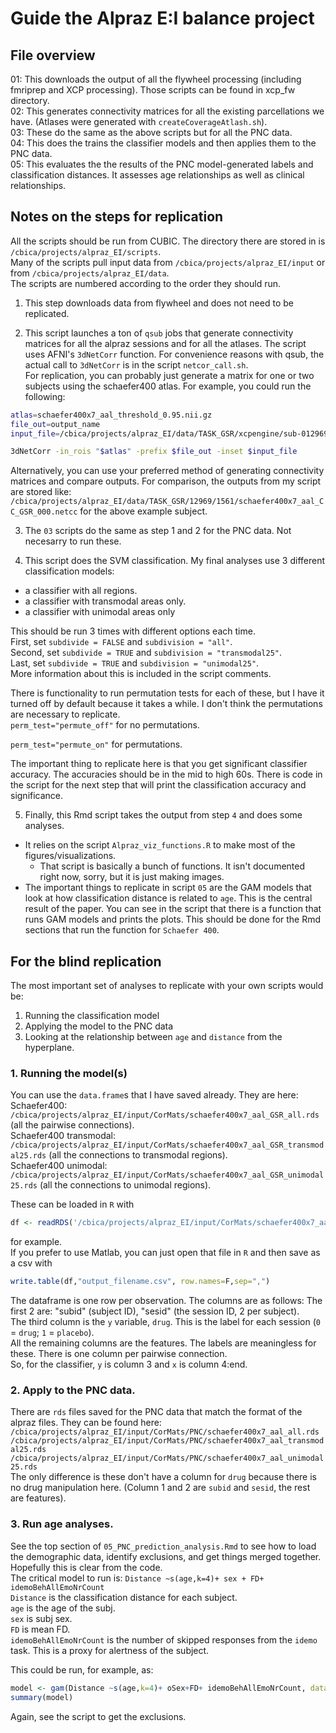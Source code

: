# Guide the Alpraz E:I balance project

## File overview
01: This downloads the output of all the flywheel processing (including fmriprep and XCP processing). Those scripts can be found in xcp_fw directory.  
02: This generates connectivity matrices for all the existing parcellations we have. (Atlases were generated with `createCoverageAtlash.sh`).  
03: These do the same as the above scripts but for all the PNC data.  
04: This does the trains the classifier models and then applies them to the PNC data.  
05: This evaluates the the results of the PNC model-generated labels and classification distances. It assesses age relationships as well as clinical relationships.  


## Notes on the steps for replication 
All the scripts should be run from CUBIC. The directory there are stored in is `/cbica/projects/alpraz_EI/scripts`.  
Many of the scripts pull input data from `/cbica/projects/alpraz_EI/input` or from `/cbica/projects/alpraz_EI/data`.  
The scripts are numbered according to the order they should run.  

1. This step downloads data from flywheel and does not need to be replicated.  

2. This script launches a ton of `qsub` jobs that generate connectivity matrices for all the alpraz sessions and for all the atlases. 
The script uses AFNI's `3dNetCorr` function. For convenience reasons with qsub, the actual call to `3dNetCorr` is in the script `netcor_call.sh`.  
For replication, you can probably just generate a matrix for one or two subjects using the schaefer400 atlas. For example, you could run the following:  
``` bash
atlas=schaefer400x7_aal_threshold_0.95.nii.gz
file_out=output_name
input_file=/cbica/projects/alpraz_EI/data/TASK_GSR/xcpengine/sub-012969/ses-001561/task-emotionid/space-MNI152NLin2009cAsym/task/stats/sub-012969_ses-001561_task-emotionid_space-MNI152NLin2009cAsym_res4d.nii.gz

3dNetCorr -in_rois "$atlas" -prefix $file_out -inset $input_file
```

Alternatively, you can use your preferred method of generating connectivity matrices and compare outputs. For comparison, the outputs from my script are stored like:
`/cbica/projects/alpraz_EI/data/TASK_GSR/12969/1561/schaefer400x7_aal_CC_GSR_000.netcc` for the above example subject.  

3. The `03` scripts do the same as step 1 and 2 for the PNC data. Not necesarry to run these.  

4. This script does the SVM classification. My final analyses use 3 different classification models:  
- a classifier with all regions. 
- a classifier with transmodal areas only. 
- a classifier with unimodal areas only   

This should be run 3 times with different options each time.  
First, set `subdivide = FALSE` and `subdivision = "all"`.  
Second, set `subdivide = TRUE` and `subdivision = "transmodal25"`.  
Last, set `subdivide = TRUE` and `subdivision = "unimodal25"`.    
More information about this is included in the script comments.  

There is functionality to run permutation tests for each of these, but I have it turned off by default because it takes a while. I don't think the permutations are necessary to replicate.  
`perm_test="permute_off"` for no permutations.   

`perm_test="permute_on"` for permutations.  

The important thing to replicate here is that you get significant classifier accuracy. The accuracies should be in the mid to high 60s.  There is code in the script for the next step that will print the classification accuracy and significance.  

5. Finally, this Rmd script takes the output from step `4` and does some analyses.  
- It relies on the script `Alpraz_viz_functions.R` to make most of the figures/visualizations. 
  - That script is basically a bunch of functions. It isn't documented right now, sorry, but it is just making images.
- The important things to replicate in script `05` are the GAM models that look at how classification distance is related to `age`. This is the central result of the paper. You can see in the script that there is a function that runs GAM models and prints the plots. This should be done for the Rmd sections that run the function for `Schaefer 400`. 

## For the blind replication
The most important set of analyses to replicate with your own scripts would be:
1. Running the classification model
2. Applying the model to the PNC data
3. Looking at the relationship between `age` and `distance` from the hyperplane.

### 1. Running the model(s)  
You can use the `data.frame`s that I have saved already. They are here:
Schaefer400: `/cbica/projects/alpraz_EI/input/CorMats/schaefer400x7_aal_GSR_all.rds` (all the pairwise connections).  
Schaefer400 transmodal: `/cbica/projects/alpraz_EI/input/CorMats/schaefer400x7_aal_GSR_transmodal25.rds` (all the connections to transmodal regions).  
Schaefer400 unimodal: `/cbica/projects/alpraz_EI/input/CorMats/schaefer400x7_aal_GSR_unimodal25.rds` (all the connections to unimodal regions).  

These can be loaded in `R` with 
``` R
df <- readRDS('/cbica/projects/alpraz_EI/input/CorMats/schaefer400x7_aal_GSR_transmodal25.rds')
```
for example.  
If you prefer to use Matlab, you can just open that file in `R` and then save as a csv with 
``` R
write.table(df,"output_filename.csv", row.names=F,sep=",")
```

The dataframe is one row per observation. The columns are as follows:
The first 2 are: "subid" (subject ID), "sesid" (the session ID, 2 per subject).  
The third column is the `y` variable, `drug`. This is the label for each session (`0` = `drug`; `1` = `placebo`).  
All the remaining columns are the features. The labels are meaningless for these. There is one column per pairwise connection.  
So, for the classifier, `y` is column 3 and `x` is column 4:end.  

### 2. Apply to the PNC data.
There are `rds` files saved for the PNC data that match the format of the alpraz files. They can be found here:  
`/cbica/projects/alpraz_EI/input/CorMats/PNC/schaefer400x7_aal_all.rds`  
`/cbica/projects/alpraz_EI/input/CorMats/PNC/schaefer400x7_aal_transmodal25.rds`  
`/cbica/projects/alpraz_EI/input/CorMats/PNC/schaefer400x7_aal_unimodal25.rds`  
The only difference is these don't have a column for `drug` because there is no drug manipulation here. (Column 1 and 2 are `subid` and `sesid`, the rest are features).  


### 3. Run age analyses.  
See the top section of `05_PNC_prediction_analysis.Rmd` to see how to load the demographic data, identify exclusions, and get things merged together.  Hopefully this is clear from the code.  
The critical model to run is:
`Distance ~s(age,k=4)+ sex + FD+ idemoBehAllEmoNrCount`  
`Distance` is the classification distance for each subject.  
`age` is the age of the subj.  
`sex` is subj sex.  
`FD` is mean FD.  
`idemoBehAllEmoNrCount` is the number of skipped responses from the `idemo` task. This is a proxy for alertness of the subject.  

This could be run, for example, as: 
``` R
model <- gam(Distance ~s(age,k=4)+ oSex+FD+ idemoBehAllEmoNrCount, data = my_data_frame, subset = exclusions==0)  
summary(model)
```
Again, see the script to get the exclusions.  
